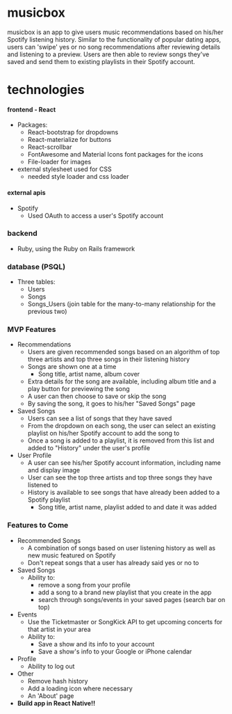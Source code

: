 # musicbox

musicbox is an app to give users music recommendations based on his/her Spotify listening history. Similar to the functionality of popular dating apps, users can 'swipe' yes or no song recommendations after reviewing details and listening to a preview. Users are then able to review songs they've saved and send them to existing playlists in their Spotify account.

# technologies

#### frontend - React
- Packages:
  * React-bootstrap for dropdowns
  * React-materialize for buttons
  * React-scrollbar
  * FontAwesome and Material Icons font packages for the icons
  * File-loader for images
- external stylesheet used for CSS
  * needed style loader and css loader

#### external apis
- Spotify
  * Used OAuth to access a user's Spotify account

### backend
- Ruby, using the Ruby on Rails framework

### database (PSQL)
- Three tables:
  * Users
  * Songs
  * Songs_Users (join table for the many-to-many relationship for the previous two)


### MVP Features
- Recommendations
  * Users are given recommended songs based on an algorithm of top three artists and top three songs in their listening history
  * Songs are shown one at a time
    * Song title, artist name, album cover
  * Extra details for the song are available, including album title and a play button for previewing the song
  * A user can then choose to save or skip the song
  * By saving the song, it goes to his/her "Saved Songs" page
- Saved Songs
  * Users can see a list of songs that they have saved
  * From the dropdown on each song, the user can select an existing playlist on his/her Spotify account to add the song to
  * Once a song is added to a playlist, it is removed from this list and added to "History" under the user's profile
- User Profile
  * A user can see his/her Spotify account information, including name and display image
  * User can see the top three artists and top three songs they have listened to
  * History is available to see songs that have already been added to a Spotify playlist
    * Song title, artist name, playlist added to and date it was added



### Features to Come
- Recommended Songs
  * A combination of songs based on user listening history as well as new music featured on Spotify
  * Don't repeat songs that a user has already said yes or no to
- Saved Songs
  * Ability to:
    * remove a song from your profile
    * add a song to a brand new playlist that you create in the app
    * search through songs/events in your saved pages (search bar on top)
- Events
  * Use the Ticketmaster or SongKick API to get upcoming concerts for that artist in your area
  * Ability to:
    * Save a show and its info to your account
    * Save a show's info to your Google or iPhone calendar
- Profile
  * Ability to log out
- Other
  * Remove hash history
  * Add a loading icon where necessary
  * An 'About' page
- **Build app in React Native!!**
